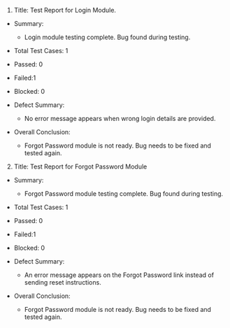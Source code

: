 1. Title: Test Report for Login Module.

-  Summary:
   - Login module testing complete. Bug found during testing.

- Total Test Cases: 1
- Passed: 0
- Failed:1
- Blocked: 0

-  Defect Summary:
   - No error message appears when wrong login details are provided.

- Overall Conclusion:
   - Forgot Password module is not ready. Bug needs to be fixed and tested again.





2. Title: Test Report for Forgot Password Module 

-  Summary:
   - Forgot Password module testing complete. Bug found during testing.

- Total Test Cases: 1
- Passed: 0
- Failed:1
- Blocked: 0

-  Defect Summary:
   - An error message appears on the Forgot Password link instead of sending reset instructions.

- Overall Conclusion:
   - Forgot Password module is not ready. Bug needs to be fixed and tested again.


